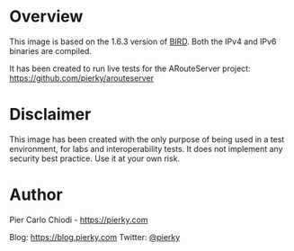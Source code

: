 # Overview

This image is based on the 1.6.3 version of [BIRD](https://github.com/BIRD/bird/). Both the IPv4 and IPv6 binaries are compiled.

It has been created to run live tests for the ARouteServer project: https://github.com/pierky/arouteserver

# Disclaimer

This image has been created with the only purpose of being used in a test environment, for labs and interoperability tests. It does not implement any security best practice. Use it at your own risk.

# Author

Pier Carlo Chiodi - https://pierky.com

Blog: https://blog.pierky.com Twitter: [@pierky](https://twitter.com/pierky)

